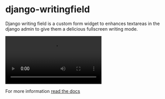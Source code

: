 # django-writingfield

Django writing field is a custom form widget to enhances textareas in the django admin to give them a delicious fullscreen writing mode.

<video controls preload>
	<source src="http://cdn.obscuremetaphor.co.uk/video/crudedemo.mp4" type="video/mp4; codecs=&quot;avc1.42E01E,mp4a.40.2&quot;">
	<source src="http://cdn.obscuremetaphor.co.uk/video/crudedemo.webm" type="video/webm; codecs=&quot;vp8, vorbis&quot;">
</video>


For more information [read the docs](http://django-writingfield.obscuremetaphor.co.uk/)
